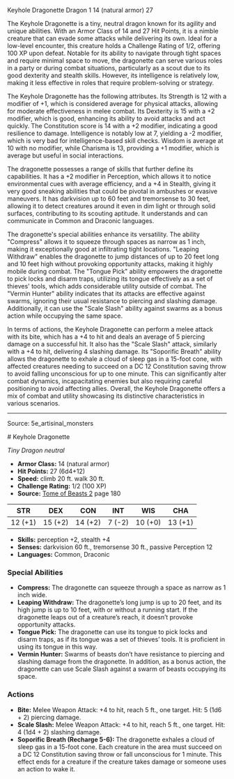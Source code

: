 <MonsterName/>Keyhole Dragonette</MonsterName>
<CreatureType/>Dragon</CreatureType>
<CR/>1</CR>
<AC/>14 (natural armor)</AC>
<HP/>27</HP>
<summary>The Keyhole Dragonette is a tiny, neutral dragon known for its agility and unique abilities. With an Armor Class of 14 and 27 Hit Points, it is a nimble creature that can evade some attacks while delivering its own. Ideal for a low-level encounter, this creature holds a Challenge Rating of 1/2, offering 100 XP upon defeat. Notable for its ability to navigate through tight spaces and require minimal space to move, the dragonette can serve various roles in a party or during combat situations, particularly as a scout due to its good dexterity and stealth skills. However, its intelligence is relatively low, making it less effective in roles that require problem-solving or strategy.</summary>

<detail>

The Keyhole Dragonette has the following attributes. Its Strength is 12 with a modifier of +1, which is considered average for physical attacks, allowing for moderate effectiveness in melee combat. Its Dexterity is 15 with a +2 modifier, which is good, enhancing its ability to avoid attacks and act quickly. The Constitution score is 14 with a +2 modifier, indicating a good resilience to damage. Intelligence is notably low at 7, yielding a -2 modifier, which is very bad for intelligence-based skill checks. Wisdom is average at 10 with no modifier, while Charisma is 13, providing a +1 modifier, which is average but useful in social interactions.

The dragonette possesses a range of skills that further define its capabilities. It has a +2 modifier in Perception, which allows it to notice environmental cues with average efficiency, and a +4 in Stealth, giving it very good sneaking abilities that could be pivotal in ambushes or evasive maneuvers. It has darkvision up to 60 feet and tremorsense to 30 feet, allowing it to detect creatures around it even in dim light or through solid surfaces, contributing to its scouting aptitude. It understands and can communicate in Common and Draconic languages.

The dragonette's special abilities enhance its versatility. The ability "Compress" allows it to squeeze through spaces as narrow as 1 inch, making it exceptionally good at infiltrating tight locations. "Leaping Withdraw" enables the dragonette to jump distances of up to 20 feet long and 10 feet high without provoking opportunity attacks, making it highly mobile during combat. The "Tongue Pick" ability empowers the dragonette to pick locks and disarm traps, utilizing its tongue effectively as a set of thieves' tools, which adds considerable utility outside of combat. The "Vermin Hunter" ability indicates that its attacks are effective against swarms, ignoring their usual resistance to piercing and slashing damage. Additionally, it can use the "Scale Slash" ability against swarms as a bonus action while occupying the same space.

In terms of actions, the Keyhole Dragonette can perform a melee attack with its bite, which has a +4 to hit and deals an average of 5 piercing damage on a successful hit. It also has the "Scale Slash" attack, similarly with a +4 to hit, delivering 4 slashing damage. Its "Soporific Breath" ability allows the dragonette to exhale a cloud of sleep gas in a 15-foot cone, with affected creatures needing to succeed on a DC 12 Constitution saving throw to avoid falling unconscious for up to one minute. This can significantly alter combat dynamics, incapacitating enemies but also requiring careful positioning to avoid affecting allies. Overall, the Keyhole Dragonette offers a mix of combat and utility showcasing its distinctive characteristics in various scenarios.</detail>



---

Source: 5e_artisinal_monsters

<statblock>
# Keyhole Dragonette

*Tiny* *Dragon* *neutral*

- **Armor Class:** 14 (natural armor)
- **Hit Points:** 27 (6d4+12)
- **Speed:** climb 20 ft. walk 30 ft.
- **Challenge Rating:** 1/2 (100 XP)
- **Source:** [Tome of Beasts 2](https://koboldpress.com/kpstore/product/tome-of-beasts-2-for-5th-edition) page 180

| STR | DEX | CON | INT | WIS | CHA |
| --- | --- | --- | --- | --- | --- |
| 12 (+1) | 15 (+2) | 14 (+2) | 7 (-2) | 10 (+0) | 13 (+1) |

- **Skills:** perception +2, stealth +4
- **Senses:** darkvision 60 ft., tremorsense 30 ft., passive Perception 12
- **Languages:** Common, Draconic

### Special Abilities

- **Compress:** The dragonette can squeeze through a space as narrow as 1 inch wide.
- **Leaping Withdraw:** The dragonette’s long jump is up to 20 feet, and its high jump is up to 10 feet, with or without a running start. If the dragonette leaps out of a creature’s reach, it doesn’t provoke opportunity attacks.
- **Tongue Pick:** The dragonette can use its tongue to pick locks and disarm traps, as if its tongue was a set of thieves’ tools. It is proficient in using its tongue in this way.
- **Vermin Hunter:** Swarms of beasts don’t have resistance to piercing and slashing damage from the dragonette. In addition, as a bonus action, the dragonette can use Scale Slash against a swarm of beasts occupying its space.

### Actions

- **Bite:** Melee Weapon Attack: +4 to hit, reach 5 ft., one target. Hit: 5 (1d6 + 2) piercing damage.
- **Scale Slash:** Melee Weapon Attack: +4 to hit, reach 5 ft., one target. Hit: 4 (1d4 + 2) slashing damage.
- **Soporific Breath (Recharge 5-6):** The dragonette exhales a cloud of sleep gas in a 15-foot cone. Each creature in the area must succeed on a DC 12 Constitution saving throw or fall unconscious for 1 minute. This effect ends for a creature if the creature takes damage or someone uses an action to wake it.


</statblock>


